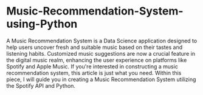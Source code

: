 # Music-Recommendation-System-using-Python
A Music Recommendation System is a Data Science application designed to help users uncover fresh and suitable music based on their tastes and listening habits. Customized music suggestions are now a crucial feature in the digital music realm, enhancing the user experience on platforms like Spotify and Apple Music. If you're interested in constructing a music recommendation system, this article is just what you need. Within this piece, I will guide you in creating a Music Recommendation System utilizing the Spotify API and Python.
